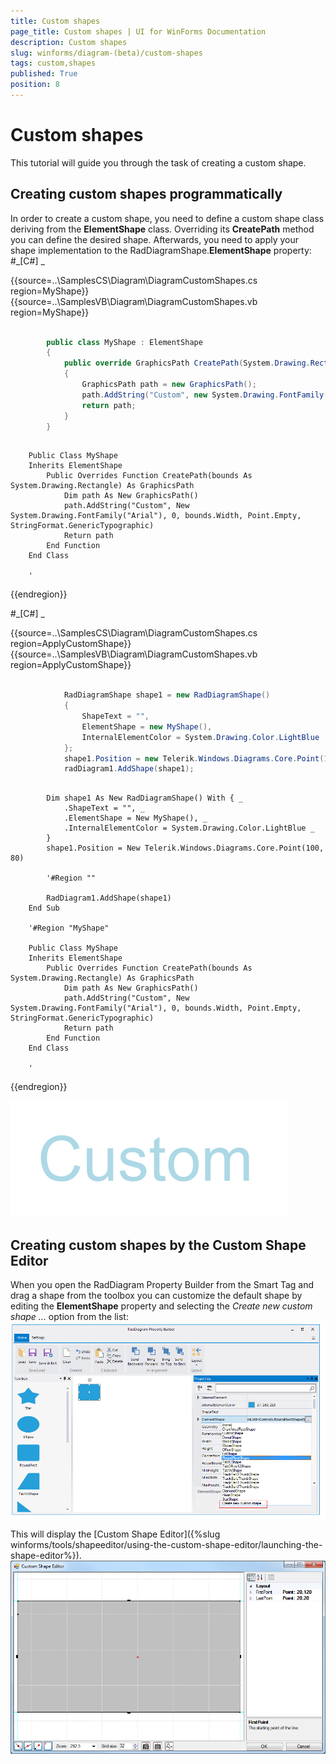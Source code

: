 ```yaml
---
title: Custom shapes
page_title: Custom shapes | UI for WinForms Documentation
description: Custom shapes
slug: winforms/diagram-(beta)/custom-shapes
tags: custom,shapes
published: True
position: 8
---
```


# Custom shapes



This tutorial will guide you through the task of creating a custom shape.

## Creating custom shapes programmatically

In order to create a custom shape, you need to define a custom shape class deriving from the __ElementShape__
        class. Overriding its __CreatePath__ method you can define
          the desired shape. Afterwards, you need to apply your shape implementation to the RadDiagramShape.__ElementShape__
          property:
        #_[C#] _

	



{{source=..\SamplesCS\Diagram\DiagramCustomShapes.cs region=MyShape}} 
{{source=..\SamplesVB\Diagram\DiagramCustomShapes.vb region=MyShape}} 

````C#
            
        public class MyShape : ElementShape
        {
            public override GraphicsPath CreatePath(System.Drawing.Rectangle bounds)
            {
                GraphicsPath path = new GraphicsPath();
                path.AddString("Custom", new System.Drawing.FontFamily("Arial"), 0, bounds.Width, Point.Empty, StringFormat.GenericTypographic);
                return path;
            }
        }
````
````VB.NET

    Public Class MyShape
    Inherits ElementShape
        Public Overrides Function CreatePath(bounds As System.Drawing.Rectangle) As GraphicsPath
            Dim path As New GraphicsPath()
            path.AddString("Custom", New System.Drawing.FontFamily("Arial"), 0, bounds.Width, Point.Empty, StringFormat.GenericTypographic)
            Return path
        End Function
    End Class

    '
````

{{endregion}} 


#_[C#] _

	



{{source=..\SamplesCS\Diagram\DiagramCustomShapes.cs region=ApplyCustomShape}} 
{{source=..\SamplesVB\Diagram\DiagramCustomShapes.vb region=ApplyCustomShape}} 

````C#
            
            RadDiagramShape shape1 = new RadDiagramShape()
            {
                ShapeText = "",
                ElementShape = new MyShape(),
                InternalElementColor = System.Drawing.Color.LightBlue
            };
            shape1.Position = new Telerik.Windows.Diagrams.Core.Point(100, 80);
            radDiagram1.AddShape(shape1);
````
````VB.NET

        Dim shape1 As New RadDiagramShape() With { _
            .ShapeText = "", _
            .ElementShape = New MyShape(), _
            .InternalElementColor = System.Drawing.Color.LightBlue _
        }
        shape1.Position = New Telerik.Windows.Diagrams.Core.Point(100, 80)

        '#Region ""

        RadDiagram1.AddShape(shape1)
    End Sub

    '#Region "MyShape"

    Public Class MyShape
    Inherits ElementShape
        Public Overrides Function CreatePath(bounds As System.Drawing.Rectangle) As GraphicsPath
            Dim path As New GraphicsPath()
            path.AddString("Custom", New System.Drawing.FontFamily("Arial"), 0, bounds.Width, Point.Empty, StringFormat.GenericTypographic)
            Return path
        End Function
    End Class

    '
````

{{endregion}} 


![diagram-custom-shapes 001](images/diagram-custom-shapes001.png)

## Creating custom shapes by the Custom Shape Editor

When you open the RadDiagram Property Builder from the Smart Tag and drag a shape from the toolbox you can customize the default shape 
          by editing the __ElementShape__ property and selecting the *Create new custom shape ...*
          option from the list:
        ![diagram-custom-shapes 002](images/diagram-custom-shapes002.png)

This will display the [Custom Shape Editor]({%slug winforms/tools/shapeeditor/using-the-custom-shape-editor/launching-the-shape-editor%}).
        ![diagram-custom-shapes 003](images/diagram-custom-shapes003.png)
